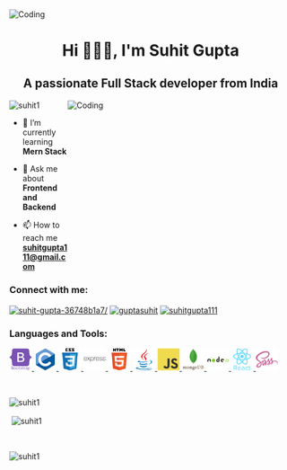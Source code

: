 
<image align="center"  alt="Coding" width="1000" height="400"  src="./Work-Fun.gif">

<h1 align="center">Hi 🙋🏻‍♂, I'm Suhit Gupta</h1>
<h2 align="center">A passionate Full Stack developer from India</h2>

<image align="right" alt="Coding" height="300" width="400" src="./bd4ed327189c2a56695beb91cd534570.gif">

<p align="left"> <img src="https://komarev.com/ghpvc/?username=suhit1&label=Profile%20views&color=0e75b6&style=flat" alt="suhit1" /> </p>

- 🌱 I’m currently learning **Mern Stack**

- 💬 Ask me about **Frontend and Backend**

- 📫 How to reach me **suhitgupta111@gmail.com**

<h3 align="left">Connect with me:</h3>
<p align="left">
<a href="https://linkedin.com/in/suhit-gupta-36748b1a7/" target="blank"><img align="center" src="https://raw.githubusercontent.com/rahuldkjain/github-profile-readme-generator/master/src/images/icons/Social/linked-in-alt.svg" alt="suhit-gupta-36748b1a7/" height="30" width="40" /></a>
<a href="https://instagram.com/guptasuhit" target="blank"><img align="center" src="https://raw.githubusercontent.com/rahuldkjain/github-profile-readme-generator/master/src/images/icons/Social/instagram.svg" alt="guptasuhit" height="30" width="40" /></a>
<a href="https://auth.geeksforgeeks.org/user/suhitgupta111" target="blank"><img align="center" src="https://raw.githubusercontent.com/rahuldkjain/github-profile-readme-generator/master/src/images/icons/Social/geeks-for-geeks.svg" alt="suhitgupta111" height="30" width="40" /></a>
</p>

<h3 align="left">Languages and Tools:</h3>

<p align="left"> <a href="https://getbootstrap.com" target="_blank" rel="noreferrer"> <img src="https://raw.githubusercontent.com/devicons/devicon/master/icons/bootstrap/bootstrap-plain-wordmark.svg" alt="bootstrap" width="40" height="40"/> </a> <a href="https://www.cprogramming.com/" target="_blank" rel="noreferrer"> <img src="https://raw.githubusercontent.com/devicons/devicon/master/icons/c/c-original.svg" alt="c" width="40" height="40"/> </a> <a href="https://www.w3schools.com/css/" target="_blank" rel="noreferrer"> <img src="https://raw.githubusercontent.com/devicons/devicon/master/icons/css3/css3-original-wordmark.svg" alt="css3" width="40" height="40"/> </a> <a href="https://expressjs.com" target="_blank" rel="noreferrer"> <img src="https://raw.githubusercontent.com/devicons/devicon/master/icons/express/express-original-wordmark.svg" alt="express" width="40" height="40"/> </a> <a href="https://www.w3.org/html/" target="_blank" rel="noreferrer"> <img src="https://raw.githubusercontent.com/devicons/devicon/master/icons/html5/html5-original-wordmark.svg" alt="html5" width="40" height="40"/> </a> <a href="https://www.java.com" target="_blank" rel="noreferrer"> <img src="https://raw.githubusercontent.com/devicons/devicon/master/icons/java/java-original.svg" alt="java" width="40" height="40"/> </a> <a href="https://developer.mozilla.org/en-US/docs/Web/JavaScript" target="_blank" rel="noreferrer"> <img src="https://raw.githubusercontent.com/devicons/devicon/master/icons/javascript/javascript-original.svg" alt="javascript" width="40" height="40"/> </a> <a href="https://www.mongodb.com/" target="_blank" rel="noreferrer"> <img src="https://raw.githubusercontent.com/devicons/devicon/master/icons/mongodb/mongodb-original-wordmark.svg" alt="mongodb" width="40" height="40"/> </a> <a href="https://nodejs.org" target="_blank" rel="noreferrer"> <img src="https://raw.githubusercontent.com/devicons/devicon/master/icons/nodejs/nodejs-original-wordmark.svg" alt="nodejs" width="40" height="40"/> </a> <a href="https://reactjs.org/" target="_blank" rel="noreferrer"> <img src="https://raw.githubusercontent.com/devicons/devicon/master/icons/react/react-original-wordmark.svg" alt="react" width="40" height="40"/> </a> <a href="https://sass-lang.com" target="_blank" rel="noreferrer"> <img src="https://raw.githubusercontent.com/devicons/devicon/master/icons/sass/sass-original.svg" alt="sass" width="40" height="40"/> </a> </p>
<br/>
<p><img align="left" src="https://github-readme-stats.vercel.app/api/top-langs?username=suhit1&show_icons=true&locale=en&layout=compact" alt="suhit1" /></p>
<br/>
<p>&nbsp;<img align="center" src="https://github-readme-stats.vercel.app/api?username=suhit1&show_icons=true&locale=en" alt="suhit1" /></p>
<br/>
<p><img align="center" src="https://github-readme-streak-stats.herokuapp.com/?user=suhit1&" alt="suhit1" /></p>
